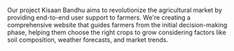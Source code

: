 Our project Kisaan Bandhu aims to revolutionize the agricultural market by providing end-to-end user support to farmers. We're creating a comprehensive website that guides farmers from the initial decision-making phase, helping them choose the right crops to grow considering factors like soil composition, weather forecasts, and market trends.
